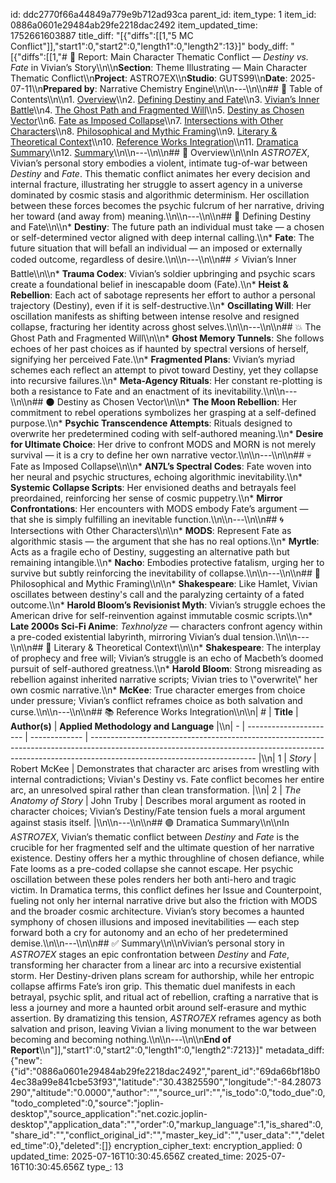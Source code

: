 id: ddc2770f66a44849a779e9b712ad93ca
parent_id: 
item_type: 1
item_id: 0886a0601e29484ab29fe2218dac2492
item_updated_time: 1752661603887
title_diff: "[{\"diffs\":[[1,\"5 MC Conflict\"]],\"start1\":0,\"start2\":0,\"length1\":0,\"length2\":13}]"
body_diff: "[{\"diffs\":[[1,\"# 📘 Report: Main Character Thematic Conflict — *Destiny vs. Fate* in Vivian’s Story\\\n\\\n**Section**: Theme Illustrating — Main Character Thematic Conflict\\\n**Project**: ASTRO7EX\\\n**Studio**: GUTS99\\\n**Date**: 2025-07-11\\\n**Prepared by**: Narrative Chemistry Engine\\\n\\\n---\\\n\\\n## 📓 Table of Contents\\\n\\\n1. [Overview](#overview)\\\n2. [Defining Destiny and Fate](#defining-destiny-and-fate)\\\n3. [Vivian’s Inner Battle](#vivians-inner-battle)\\\n4. [The Ghost Path and Fragmented Will](#the-ghost-path-and-fragmented-will)\\\n5. [Destiny as Chosen Vector](#destiny-as-chosen-vector)\\\n6. [Fate as Imposed Collapse](#fate-as-imposed-collapse)\\\n7. [Intersections with Other Characters](#intersections-with-other-characters)\\\n8. [Philosophical and Mythic Framing](#philosophical-and-mythic-framing)\\\n9. [Literary & Theoretical Context](#literary--theoretical-context)\\\n10. [Reference Works Integration](#reference-works-integration)\\\n11. [Dramatica Summary](#dramatica-summary)\\\n12. [Summary](#summary)\\\n\\\n---\\\n\\\n## 🧠 Overview\\\n\\\nIn *ASTRO7EX*, Vivian’s personal story embodies a violent, intimate tug-of-war between *Destiny* and *Fate*. This thematic conflict animates her every decision and internal fracture, illustrating her struggle to assert agency in a universe dominated by cosmic stasis and algorithmic determinism. Her oscillation between these forces becomes the psychic fulcrum of her narrative, driving her toward (and away from) meaning.\\\n\\\n---\\\n\\\n## 🎯 Defining Destiny and Fate\\\n\\\n* **Destiny**: The future path an individual must take — a chosen or self-determined vector aligned with deep internal calling.\\\n* **Fate**: The future situation that will befall an individual — an imposed or externally coded outcome, regardless of desire.\\\n\\\n---\\\n\\\n## ⚡ Vivian’s Inner Battle\\\n\\\n* **Trauma Codex**: Vivian’s soldier upbringing and psychic scars create a foundational belief in inescapable doom (Fate).\\\n* **Heist & Rebellion**: Each act of sabotage represents her effort to author a personal trajectory (Destiny), even if it is self-destructive.\\\n* **Oscillating Will**: Her oscillation manifests as shifting between intense resolve and resigned collapse, fracturing her identity across ghost selves.\\\n\\\n---\\\n\\\n## 💥 The Ghost Path and Fragmented Will\\\n\\\n* **Ghost Memory Tunnels**: She follows echoes of her past choices as if haunted by spectral versions of herself, signifying her perceived Fate.\\\n* **Fragmented Plans**: Vivian’s myriad schemes each reflect an attempt to pivot toward Destiny, yet they collapse into recursive failures.\\\n* **Meta-Agency Rituals**: Her constant re-plotting is both a resistance to Fate and an enactment of its inevitability.\\\n\\\n---\\\n\\\n## 🌑 Destiny as Chosen Vector\\\n\\\n* **The Moon Rebellion**: Her commitment to rebel operations symbolizes her grasping at a self-defined purpose.\\\n* **Psychic Transcendence Attempts**: Rituals designed to overwrite her predetermined coding with self-authored meaning.\\\n* **Desire for Ultimate Choice**: Her drive to confront MODS and MORN is not merely survival — it is a cry to define her own narrative vector.\\\n\\\n---\\\n\\\n## 💀 Fate as Imposed Collapse\\\n\\\n* **AN7L’s Spectral Codes**: Fate woven into her neural and psychic structures, echoing algorithmic inevitability.\\\n* **Systemic Collapse Scripts**: Her envisioned deaths and betrayals feel preordained, reinforcing her sense of cosmic puppetry.\\\n* **Mirror Confrontations**: Her encounters with MODS embody Fate’s argument — that she is simply fulfilling an inevitable function.\\\n\\\n---\\\n\\\n## 🌀 Intersections with Other Characters\\\n\\\n* **MODS**: Represent Fate as algorithmic stasis — the argument that she has no real options.\\\n* **Myrtle**: Acts as a fragile echo of Destiny, suggesting an alternative path but remaining intangible.\\\n* **Nacho**: Embodies protective fatalism, urging her to survive but subtly reinforcing the inevitability of collapse.\\\n\\\n---\\\n\\\n## 🌌 Philosophical and Mythic Framing\\\n\\\n* **Shakespeare**: Like Hamlet, Vivian oscillates between destiny's call and the paralyzing certainty of a fated outcome.\\\n* **Harold Bloom’s Revisionist Myth**: Vivian’s struggle echoes the American drive for self-reinvention against immutable cosmic scripts.\\\n* **Late 2000s Sci-Fi Anime**: *Texhnolyze* — characters confront agency within a pre-coded existential labyrinth, mirroring Vivian’s dual tension.\\\n\\\n---\\\n\\\n## 📖 Literary & Theoretical Context\\\n\\\n* **Shakespeare**: The interplay of prophecy and free will; Vivian’s struggle is an echo of Macbeth’s doomed pursuit of self-authored greatness.\\\n* **Harold Bloom**: Strong misreading as rebellion against inherited narrative scripts; Vivian tries to \\\"overwrite\\\" her own cosmic narrative.\\\n* **McKee**: True character emerges from choice under pressure; Vivian’s conflict reframes choice as both salvation and curse.\\\n\\\n---\\\n\\\n## 📚 Reference Works Integration\\\n\\\n| # | **Title**              | **Author(s)** | **Applied Methodology and Language**                                                                                                                                                                  |\\\n| - | ---------------------- | ------------- | ----------------------------------------------------------------------------------------------------------------------------------------------------------------------------------------------------- |\\\n| 1 | *Story*                | Robert McKee  | Demonstrates that character arc arises from wrestling with internal contradictions; Vivian's Destiny vs. Fate conflict becomes her entire arc, an unresolved spiral rather than clean transformation. |\\\n| 2 | *The Anatomy of Story* | John Truby    | Describes moral argument as rooted in character choices; Vivian’s Destiny/Fate tension fuels a moral argument against stasis itself.                                                                  |\\\n\\\n---\\\n\\\n## 🟣 Dramatica Summary\\\n\\\nIn *ASTRO7EX*, Vivian’s thematic conflict between *Destiny* and *Fate* is the crucible for her fragmented self and the ultimate question of her narrative existence. Destiny offers her a mythic throughline of chosen defiance, while Fate looms as a pre-coded collapse she cannot escape. Her psychic oscillation between these poles renders her both anti-hero and tragic victim. In Dramatica terms, this conflict defines her Issue and Counterpoint, fueling not only her internal narrative drive but also the friction with MODS and the broader cosmic architecture. Vivian’s story becomes a haunted symphony of chosen illusions and imposed inevitabilities — each step forward both a cry for autonomy and an echo of her predetermined demise.\\\n\\\n---\\\n\\\n## ✅ Summary\\\n\\\nVivian’s personal story in *ASTRO7EX* stages an epic confrontation between *Destiny* and *Fate*, transforming her character from a linear arc into a recursive existential storm. Her Destiny-driven plans scream for authorship, while her entropic collapse affirms Fate’s iron grip. This thematic duel manifests in each betrayal, psychic split, and ritual act of rebellion, crafting a narrative that is less a journey and more a haunted orbit around self-erasure and mythic assertion. By dramatizing this tension, *ASTRO7EX* reframes agency as both salvation and prison, leaving Vivian a living monument to the war between becoming and becoming nothing.\\\n\\\n---\\\n\\\n**End of Report**\\\n\"]],\"start1\":0,\"start2\":0,\"length1\":0,\"length2\":7213}]"
metadata_diff: {"new":{"id":"0886a0601e29484ab29fe2218dac2492","parent_id":"69da66bf18b04ec38a99e841cbe53f93","latitude":"30.43825590","longitude":"-84.28073290","altitude":"0.0000","author":"","source_url":"","is_todo":0,"todo_due":0,"todo_completed":0,"source":"joplin-desktop","source_application":"net.cozic.joplin-desktop","application_data":"","order":0,"markup_language":1,"is_shared":0,"share_id":"","conflict_original_id":"","master_key_id":"","user_data":"","deleted_time":0},"deleted":[]}
encryption_cipher_text: 
encryption_applied: 0
updated_time: 2025-07-16T10:30:45.656Z
created_time: 2025-07-16T10:30:45.656Z
type_: 13